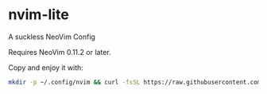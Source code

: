 # nvim-lite
A suckless NeoVim Config

Requires NeoVim 0.11.2 or later.

Copy and enjoy it with:
```bash
mkdir -p ~/.config/nvim && curl -fsSL https://raw.githubusercontent.com/radleylewis/nvim-lite/master/init.lua -o ~/.config/nvim/init.lua
```
